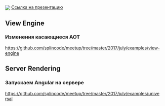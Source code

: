<img src="https://habrastorage.org/web/2d7/608/30f/2d760830f95b4e49af74a40708be03c0.png" align="center"/>

<a href="https://docs.google.com/presentation/d/11jsWuXukxAujq8i0o9ojrafRlwm-RyMKgbGtpI9CxWM/edit?usp=sharing">
	Ссылка на презентацию
</a>

## View Engine
### Изменения касающиеся AOT
https://github.com/splincode/meetup/tree/master/2017/july/examples/view-engine

## Server Rendering
### Запускаем Angular на сервере
https://github.com/splincode/meetup/tree/master/2017/july/examples/universal